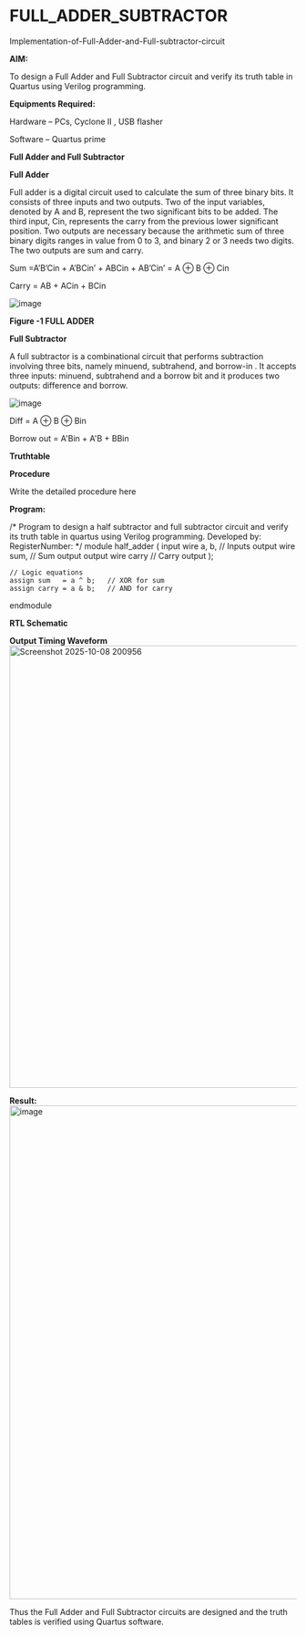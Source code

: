 # FULL_ADDER_SUBTRACTOR

Implementation-of-Full-Adder-and-Full-subtractor-circuit

**AIM:**

To design a Full Adder and Full Subtractor circuit and verify its truth table in Quartus using Verilog programming.

**Equipments Required:**

Hardware – PCs, Cyclone II , USB flasher

Software – Quartus prime

**Full Adder and Full Subtractor**

**Full Adder**

Full adder is a digital circuit used to calculate the sum of three binary bits. It consists of three inputs and two outputs. Two of the input variables, denoted by A and B, represent the two significant bits to be added. The third input, Cin, represents the carry from the previous lower significant position. Two outputs are necessary because the arithmetic sum of three binary digits ranges in value from 0 to 3, and binary 2 or 3 needs two digits. The two outputs are sum and carry.

Sum =A’B’Cin + A’BCin’ + ABCin + AB’Cin’ = A ⊕ B ⊕ Cin 

Carry = AB + ACin + BCin

![image](https://github.com/naavaneetha/FULL_ADDER_SUBTRACTOR/assets/154305477/0f30ba51-5ffb-4198-845f-18e054f675e7)

**Figure -1 FULL ADDER**

**Full Subtractor**

A full subtractor is a combinational circuit that performs subtraction involving three bits, namely minuend, subtrahend, and borrow-in . It accepts three inputs: minuend, subtrahend and a borrow bit and it produces two outputs: difference and borrow.

![image](https://github.com/naavaneetha/FULL_ADDER_SUBTRACTOR/assets/154305477/02b24f51-ab51-4304-9ad6-7b81ffc1ead5)

Diff = A ⊕ B ⊕ Bin 

Borrow out = A'Bin + A'B + BBin

**Truthtable**

**Procedure**

Write the detailed procedure here

**Program:**

/* Program to design a half subtractor and full subtractor circuit and verify its truth table in quartus using Verilog programming. Developed by: RegisterNumber:
*/
module half_adder (
    input  wire a, b,     // Inputs
    output wire sum,      // Sum output
    output wire carry     // Carry output
);

    // Logic equations
    assign sum   = a ^ b;   // XOR for sum
    assign carry = a & b;   // AND for carry

endmodule


**RTL Schematic**

**Output Timing Waveform**
<img width="1456" height="776" alt="Screenshot 2025-10-08 200956" src="https://github.com/user-attachments/assets/6ffe8857-69fd-4c89-b07f-445ce7fb14fd" />

**Result:**
<img width="1297" height="866" alt="image" src="https://github.com/user-attachments/assets/c37db08d-8969-41a8-a245-e73c8a6ac9eb" />

Thus the Full Adder and Full Subtractor circuits are designed and the truth tables is verified using Quartus software.



